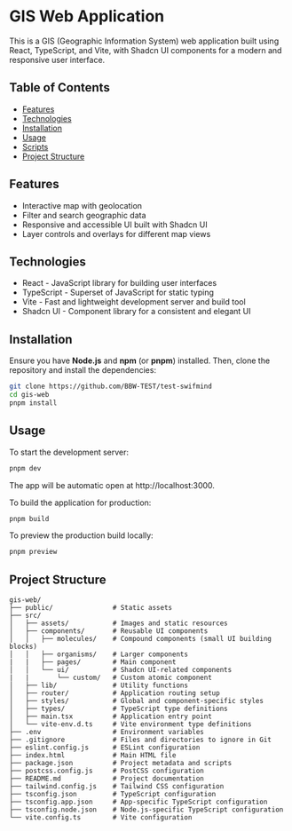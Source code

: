 # GIS Web Application

This is a GIS (Geographic Information System) web application built using React, TypeScript, and Vite, with Shadcn UI components for a modern and responsive user interface.

## Table of Contents
- [Features](#features)
- [Technologies](#technologies)
- [Installation](#installation)
- [Usage](#usage)
- [Scripts](#scripts)
- [Project Structure](#project-structure)

## Features
- Interactive map with geolocation
- Filter and search geographic data
- Responsive and accessible UI built with Shadcn UI
- Layer controls and overlays for different map views

## Technologies

- React - JavaScript library for building user interfaces
- TypeScript - Superset of JavaScript for static typing
- Vite - Fast and lightweight development server and build tool
- Shadcn UI - Component library for a consistent and elegant UI

## Installation

Ensure you have **Node.js** and **npm** (or **pnpm**) installed. Then, clone the repository and install the dependencies:

```bash
git clone https://github.com/BBW-TEST/test-swifmind
cd gis-web
pnpm install
```

## Usage

To start the development server:

```bash
pnpm dev
```

The app will be automatic open at http://localhost:3000.

To build the application for production:

```bash
pnpm build
```

To preview the production build locally:

```bash
pnpm preview
```

## Project Structure

```plaintext
gis-web/
├── public/               # Static assets
├── src/
│   ├── assets/           # Images and static resources
│   ├── components/       # Reusable UI components
│   │   ├── molecules/    # Compound components (small UI building blocks)
│   │   ├── organisms/    # Larger components
|   |   ├── pages/        # Main component
│   │   └── ui/           # Shadcn UI-related components
|   |       └── custom/   # Custom atomic component
│   ├── lib/              # Utility functions
│   ├── router/           # Application routing setup
│   ├── styles/           # Global and component-specific styles
│   ├── types/            # TypeScript type definitions
│   ├── main.tsx          # Application entry point
│   └── vite-env.d.ts     # Vite environment type definitions
├── .env                  # Environment variables
├── .gitignore            # Files and directories to ignore in Git
├── eslint.config.js      # ESLint configuration
├── index.html            # Main HTML file
├── package.json          # Project metadata and scripts
├── postcss.config.js     # PostCSS configuration
├── README.md             # Project documentation
├── tailwind.config.js    # Tailwind CSS configuration
├── tsconfig.json         # TypeScript configuration
├── tsconfig.app.json     # App-specific TypeScript configuration
├── tsconfig.node.json    # Node.js-specific TypeScript configuration
└── vite.config.ts        # Vite configuration
```